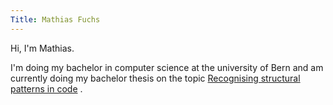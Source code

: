 ```yaml
---
Title: Mathias Fuchs
---
```


Hi, I'm Mathias. 

I'm doing my bachelor in computer science at the university of Bern and am currently doing my bachelor thesis on the topic [Recognising structural patterns in code](%base_url%/wiki/projects/archive/Recognising-structural-patterns-in-code) . 
